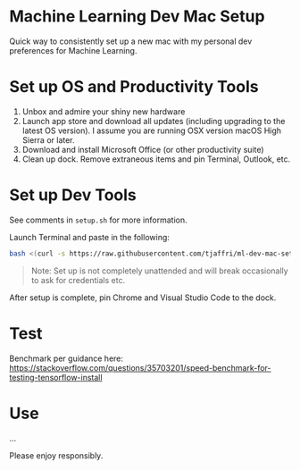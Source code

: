 # Machine Learning Dev Mac Setup
Quick way to consistently set up a new mac with my personal dev preferences for Machine Learning.

# Set up OS and Productivity Tools
1. Unbox and admire your shiny new hardware
2. Launch app store and download all updates (including upgrading to the latest OS version). I assume you are running OSX version macOS High Sierra or later. 
3. Download and install Microsoft Office (or other productivity suite)
4. Clean up dock. Remove extraneous items and pin Terminal, Outlook, etc.

# Set up Dev Tools
See comments in ``setup.sh`` for more information.

Launch Terminal and paste in the following:

```bash
bash <(curl -s https://raw.githubusercontent.com/tjaffri/ml-dev-mac-setup/master/setup.sh)
```

> Note: Set up is not completely unattended and will break occasionally to ask for credentials etc.

After setup is complete, pin Chrome and Visual Studio Code to the dock.

# Test
Benchmark per guidance here: https://stackoverflow.com/questions/35703201/speed-benchmark-for-testing-tensorflow-install

# Use
...

Please enjoy responsibly.
